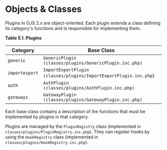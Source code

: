 # Objects & Classes

Plugins in OJS 2.x are object-oriented. Each plugin extends a class defining its category's functions and is responsible for implementing them.

**Table 5.1. Plugins**

| Category | Base Class |
| ----- | ----- |
| ``generic`` | ``GenericPlugin (classes/plugins/GenericPlugin.inc.php)`` |
| ``importexport`` | ``ImportExportPlugin (classes/plugins/ImportExportPlugin.inc.php``) |
| ``auth`` | ``AuthPlugin (classes/plugins/AuthPlugin.inc.php)`` |
| ``gateways`` | ``GatewayPlugin (classes/plugins/GatewayPlugin.inc.php)`` |

Each base class contains a description of the functions that must be implemented by plugins in that category.

Plugins are managed by the ``PluginRegistry`` class (implemented in ``classes/plugins/PluginRegistry.inc.php``). They can register hooks by using the ``HookRegistry`` class (implemented in ``classes/plugins/HookRegistry.inc.php``).

